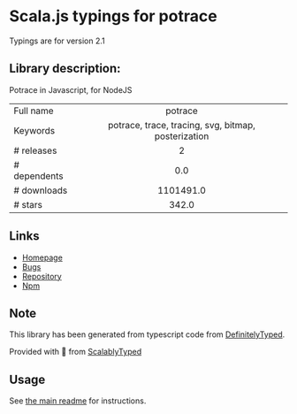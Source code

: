 
# Scala.js typings for potrace

Typings are for version 2.1

## Library description:
Potrace in Javascript, for NodeJS

|                    |                 |
| ------------------ | :-------------: |
| Full name          | potrace |
| Keywords           | potrace, trace, tracing, svg, bitmap, posterization |
| # releases         | 2 |
| # dependents       | 0.0 |
| # downloads        | 1101491.0 |
| # stars            | 342.0 |

## Links
- [Homepage](https://github.com/tooolbox/node-potrace#readme)
- [Bugs](https://github.com/tooolbox/node-potrace/issues)
- [Repository](https://github.com/tooolbox/node-potrace)
- [Npm](https://www.npmjs.com/package/potrace)
    


## Note
This library has been generated from typescript code from [DefinitelyTyped](https://definitelytyped.org).

Provided with :purple_heart: from [ScalablyTyped](https://github.com/oyvindberg/ScalablyTyped)

## Usage
See [the main readme](../../readme.md) for instructions.


